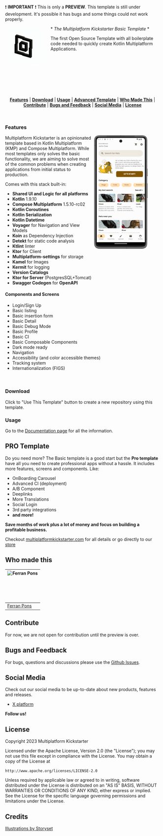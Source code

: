 <!--
  Title: Multiplatform Kickstarter Template
  Description: The first Open Source Template with all boilerplate code needed to quickly create Kotlin Multiplatform Applications.
  Author: Multiplatform Kickstarter
  -->

❗ **IMPORTANT** ❗ This is only a **PREVIEW**. This template is still under development. It's possible it has bugs and some things could not work properly. 



<img src="config/images/multiplatform-kickstarter-logo.png" align="left" height="128px" />
<img align="left" width="0" height="128px" hspace="10" />

<div style="display:block; height: 168px;">
* <i>The Multiplatform Kickstarter Basic Template</i> *

The first Open Source Template with all boilerplate code needed to quickly create Kotlin Multiplatform Applications.
</div>

<br/><br/>
<p align="center">
<b><a href="#features">Features</a></b>
|
<b><a href="#download">Download</a></b>
|
<b><a href="#usage">Usage</a></b>
|
<b><a href="#advanced-template">Advanced Template</a></b>
|
<b><a href="#who-made-this">Who Made This</a></b>
|
<b><a href="#contribute">Contribute</a></b>
|
<b><a href="#bugs-and-feedback">Bugs and Feedback</a></b>
|
<b><a href="#socila-media">Social Media</a></b>
|
<b><a href="#license">License</a></b>
</p>
<br/>

### Features

<img align="right" width="0" height="368px" hspace="20"/>
<img src="config/images/multiplatform-kickstarter-screenshot.png" height="368px" align="right" />

Multiplatform Kickstarter is an opinionated template based in Kotlin Multiplatform (KMP) and Compose Multiplatform. While most templates only solves the basic functionality, we are aiming to solve most of the common problems when creating applications from initial status to production. 

Comes with this stack built-in:

- **Shared UI and Logic for all platforms**
- **Kotlin** 1.9.10
- **Compose Multiplatform** 1.5.10-rc02
- **Kotlin Coroutines**
- **Kotlin Serialization**
- **Kotlin Datetime**
- **Voyager** for Navigation and View Models
- **Koin** as Dependency Injection
- **Detekt** for static code analysis
- **Ktlint** linter
- **Ktor** for Client
- **Multiplatform-settings** for storage
- **Kamel** for Images
- **Kermit** for logging
- **Version Catalogs**
- **Ktor for Server** (PostgresSQL+Tomcat)
- **Swagger Codegen** for **OpenAPI**

#### Components and Screens

* Login/Sign Up
* Basic listing
* Basic insertion form
* Basic Detail
* Basic Debug Mode
* Basic Profile
* Basic CI
* Basic Composable Components
* Dark mode ready
* Navigation
* Accessibility (and color accessible themes)
* Tracking system
* Internationalization (FIGS)
<br><br><br>


### Download

Click to "Use This Template" button to create a new repository using this template.


### Usage

Go to the [Documentation page](https://docs.multiplatformkickstarter.com) for all the information.


PRO Template
-----------------

Do you need more? The Basic template is a good start but the **Pro template** have all you need to create professional apps without a hassle.
It includes more features, screens and components. Like:

- OnBoarding Carousel
- Advanced CI (deployment)
- A/B Component
- Deeplinks
- More Translations
- Social Login
- 3rd party integrations
- **and more!**

**Save months of work plus a lot of money and focus on building a profitable business.**

Checkout [multiplatformkickstarter.com](https://www.multiplatformkickstarter.com) for all details or go directly to our [store](https://www.multiplatformkickstarter.com/pricing)



Who made this
--------------

| <a href="https://github.com/ferranpons"><img src="https://avatars2.githubusercontent.com/u/1225463?v=3&s=460" alt="Ferran Pons" align="left" height="100" width="100" /></a> |
|------------------------------------------------------------------------------------------------------------------------------------------------------------------------------|
| [Ferran Pons](https://github.com/ferranpons)                                                                                                                                 |



Contribute
----------

For now, we are not open for contribution until the preview is over.



Bugs and Feedback
-----------------

For bugs, questions and discussions please use the [Github Issues](https://github.com/multiplatformkickstarter/kmp-template/issues).



Social Media
------------

Check out our social media to be up-to-date about new products, features and releases.

- [X platform](https://twitter.com/mpkickstarter)

**Follow us!**



License
-------

Copyright 2023 Multiplatform Kickstarter

Licensed under the Apache License, Version 2.0 (the "License");
you may not use this file except in compliance with the License.
You may obtain a copy of the License at

    http://www.apache.org/licenses/LICENSE-2.0

Unless required by applicable law or agreed to in writing, software
distributed under the License is distributed on an "AS IS" BASIS,
WITHOUT WARRANTIES OR CONDITIONS OF ANY KIND, either express or implied.
See the License for the specific language governing permissions and
limitations under the License.



Credits
-------

<a href="https://storyset.com/user">Illustrations by Storyset</a>